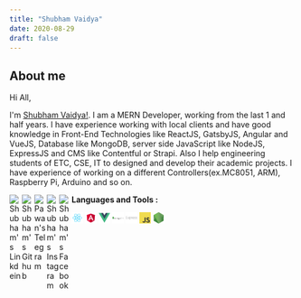 ```yaml
---
title: "Shubham Vaidya"
date: 2020-08-29
draft: false
---
```


## About me
Hi All,

I'm [Shubham Vaidya!](https://shubhamvaidya.netlify.app/). I am a MERN Developer, working from the last 1 and half years. I have experience working with local clients and have good knowledge in Front-End Technologies like ReactJS, GatsbyJS, Angular and VueJS, Database like MongoDB, server side JavaScript like NodeJS, ExpressJS and CMS like Contentful or Strapi. Also I help engineering students of ETC, CSE, IT to designed and develop their academic projects. I have experience of working on a different Controllers(ex.MC8051, ARM), Raspberry Pi, Arduino and so on.

<a href="https://www.linkedin.com/in/shubham-vaidya-799a5a12b/">
  <img align="left" alt="Shubham's Linkdein" width="22px" src="https://cdn.jsdelivr.net/npm/simple-icons@v3/icons/linkedin.svg" />
</a>
<a href="https://github.com/vaidyashubham">
  <img align="left" alt="Shubham's Github" width="22px" src="https://cdn.jsdelivr.net/npm/simple-icons@v3/icons/github.svg" />
</a>
<a href="https://in.pinterest.com/shubhamvaidya604/">
  <img align="left" alt="Pawan's Telegram" width="22px" src="https://cdn.jsdelivr.net/npm/simple-icons@v3/icons/pinterest.svg" />
</a>
<a href="https://www.instagram.com/shubhamvaidya1191/">
  <img align="left" alt="Shubham's Instagram" width="22px" src="https://cdn.jsdelivr.net/npm/simple-icons@v3/icons/instagram.svg" />
</a>
<a href="https://www.facebook.com/shubham.vaidya.1420"">
  <img align="left" alt="Shubham's Facebook" width="22px" src="https://cdn.jsdelivr.net/npm/simple-icons@v3/icons/facebook.svg" />
</a>

**Languages and Tools :**  

<code><img height="20" src="https://raw.githubusercontent.com/github/explore/80688e429a7d4ef2fca1e82350fe8e3517d3494d/topics/react/react.png"></code>
<code><img height="20" src="https://raw.githubusercontent.com/github/explore/80688e429a7d4ef2fca1e82350fe8e3517d3494d/topics/angular/angular.png"></code>
<code><img height="20" src="https://raw.githubusercontent.com/github/explore/80688e429a7d4ef2fca1e82350fe8e3517d3494d/topics/vue/vue.png"></code>
<code><img height="20" src="https://raw.githubusercontent.com/github/explore/80688e429a7d4ef2fca1e82350fe8e3517d3494d/topics/mongodb/mongodb.png"></code>
<code><img height="20" src="https://raw.githubusercontent.com/github/explore/80688e429a7d4ef2fca1e82350fe8e3517d3494d/topics/express/express.png"></code>
<code><img height="20" src="https://raw.githubusercontent.com/github/explore/80688e429a7d4ef2fca1e82350fe8e3517d3494d/topics/javascript/javascript.png"></code>
<code><img height="20" src="https://raw.githubusercontent.com/github/explore/80688e429a7d4ef2fca1e82350fe8e3517d3494d/topics/nodejs/nodejs.png"></code> 

